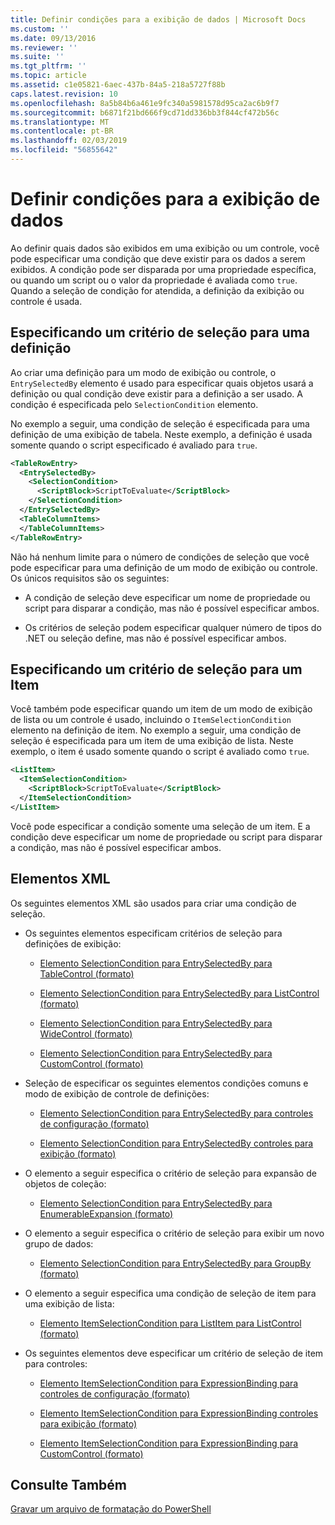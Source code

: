```yaml
---
title: Definir condições para a exibição de dados | Microsoft Docs
ms.custom: ''
ms.date: 09/13/2016
ms.reviewer: ''
ms.suite: ''
ms.tgt_pltfrm: ''
ms.topic: article
ms.assetid: c1e05821-6aec-437b-84a5-218a5727f88b
caps.latest.revision: 10
ms.openlocfilehash: 8a5b84b6a461e9fc340a5981578d95ca2ac6b9f7
ms.sourcegitcommit: b6871f21bd666f9cd71dd336bb3f844cf472b56c
ms.translationtype: MT
ms.contentlocale: pt-BR
ms.lasthandoff: 02/03/2019
ms.locfileid: "56855642"
---
```

# <a name="defining-conditions-for-displaying-data"></a>Definir condições para a exibição de dados

Ao definir quais dados são exibidos em uma exibição ou um controle, você pode especificar uma condição que deve existir para os dados a serem exibidos. A condição pode ser disparada por uma propriedade específica, ou quando um script ou o valor da propriedade é avaliada como `true`. Quando a seleção de condição for atendida, a definição da exibição ou controle é usada.

## <a name="specifying-a-selection-condition-for-a-definition"></a>Especificando um critério de seleção para uma definição

Ao criar uma definição para um modo de exibição ou controle, o `EntrySelectedBy` elemento é usado para especificar quais objetos usará a definição ou qual condição deve existir para a definição a ser usado. A condição é especificada pelo `SelectionCondition` elemento.

No exemplo a seguir, uma condição de seleção é especificada para uma definição de uma exibição de tabela. Neste exemplo, a definição é usada somente quando o script especificado é avaliado para `true`.

```xml
<TableRowEntry>
  <EntrySelectedBy>
    <SelectionCondition>
      <ScriptBlock>ScriptToEvaluate</ScriptBlock>
    </SelectionCondition>
  </EntrySelectedBy>
  <TableColumnItems>
  </TableColumnItems>
</TableRowEntry>

```

Não há nenhum limite para o número de condições de seleção que você pode especificar para uma definição de um modo de exibição ou controle. Os únicos requisitos são os seguintes:

- A condição de seleção deve especificar um nome de propriedade ou script para disparar a condição, mas não é possível especificar ambos.

- Os critérios de seleção podem especificar qualquer número de tipos do .NET ou seleção define, mas não é possível especificar ambos.

## <a name="specifying-a-selection-condition-for-an-item"></a>Especificando um critério de seleção para um Item

Você também pode especificar quando um item de um modo de exibição de lista ou um controle é usado, incluindo o `ItemSelectionCondition` elemento na definição de item. No exemplo a seguir, uma condição de seleção é especificada para um item de uma exibição de lista. Neste exemplo, o item é usado somente quando o script é avaliado como `true`.

```xml
<ListItem>
  <ItemSelectionCondition>
    <ScriptBlock>ScriptToEvaluate</ScriptBlock>
  </ItemSelectionCondition>
</ListItem>

```

Você pode especificar a condição somente uma seleção de um item. E a condição deve especificar um nome de propriedade ou script para disparar a condição, mas não é possível especificar ambos.

## <a name="xml-elements"></a>Elementos XML

 Os seguintes elementos XML são usados para criar uma condição de seleção.

- Os seguintes elementos especificam critérios de seleção para definições de exibição:

    - [Elemento SelectionCondition para EntrySelectedBy para TableControl (formato)](./selectioncondition-element-for-entryselectedby-for-tablecontrol-format.md)

    - [Elemento SelectionCondition para EntrySelectedBy para ListControl (formato)](./selectioncondition-element-for-entryselectedby-for-listcontrol-format.md)

    - [Elemento SelectionCondition para EntrySelectedBy para WideControl (formato)](./selectioncondition-element-for-entryselectedby-for-widecontrol-format.md)

    - [Elemento SelectionCondition para EntrySelectedBy para CustomControl (formato)](./selectioncondition-element-for-entryselectedby-for-customcontrol-format.md)

- Seleção de especificar os seguintes elementos condições comuns e modo de exibição de controle de definições:

    - [Elemento SelectionCondition para EntrySelectedBy para controles de configuração (formato)](./selectioncondition-element-for-entryselectedby-for-controls-for-configuration-format.md)

    - [Elemento SelectionCondition para EntrySelectedBy controles para exibição (formato)](./selectioncondition-element-for-entryselectedby-for-controls-for-view-format.md)

- O elemento a seguir especifica o critério de seleção para expansão de objetos de coleção:

    - [Elemento SelectionCondition para EntrySelectedBy para EnumerableExpansion (formato)](./selectioncondition-element-for-entryselectedby-for-enumerableexpansion-format.md)

- O elemento a seguir especifica o critério de seleção para exibir um novo grupo de dados:

    - [Elemento SelectionCondition para EntrySelectedBy para GroupBy (formato)](./selectioncondition-element-for-entryselectedby-for-groupby-format.md)

- O elemento a seguir especifica uma condição de seleção de item para uma exibição de lista:

    - [Elemento ItemSelectionCondition para ListItem para ListControl (formato)](./itemselectioncondition-element-for-listitem-for-listcontrol-format.md)

- Os seguintes elementos deve especificar um critério de seleção de item para controles:

    - [Elemento ItemSelectionCondition para ExpressionBinding para controles de configuração (formato)](./itemselectioncondition-element-for-expressionbinding-for-controls-for-configuration-format.md)

    - [Elemento ItemSelectionCondition para ExpressionBinding controles para exibição (formato)](./itemselectioncondition-element-for-expressionbinding-for-controls-for-view-format.md)

    - [Elemento ItemSelectionCondition para ExpressionBinding para CustomControl (formato)](./itemselectioncondition-element-for-expressionbinding-for-customcontrol-format.md)

## <a name="see-also"></a>Consulte Também

[Gravar um arquivo de formatação do PowerShell](./writing-a-powershell-formatting-file.md)
